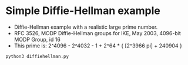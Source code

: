 # Simple Diffie-Hellman example

- Diffie-Hellman example with a realistic large prime number.
- RFC 3526, MODP Diffie-Hellman groups for IKE, May 2003, 4096-bit MODP Group, id 16
- This prime is: 2^4096 - 2^4032 - 1 + 2^64 * { [2^3966 pi] + 240904 }

```sh
python3 diffiehellman.py
```
